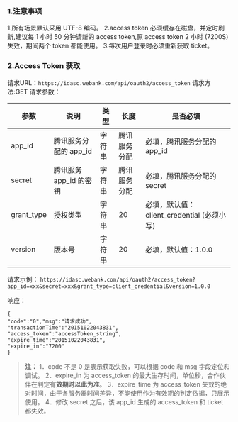 ### 1.注意事项
1.所有场景默认采用 UTF-8 编码。
2.access token 必须缓存在磁盘，并定时刷新,建议每 1 小时 50 分钟请新的 access token,原 access token 2 小时 (7200S) 失效，期间两个 token 都能使用。
3.每次用户登录时必须重新获取 ticket。

### 2.Access Token 获取
请求URL：`https://idasc.webank.com/api/oauth2/access_token`
请求方法:GET
请求参数：

| 参数 | 说明 |类型 |长度 | 是否必填 |
|---------|---------|---------|---------|---------|
| app_id | 腾讯服务分配的 app_id | 字符串 |腾讯服务分配 |必填，腾讯服务分配的 app_id |
| secret | 腾讯服务 app_id 的密钥 | 字符串 |腾讯服务分配 |必填，腾讯服务分配的 secret |
|grant_type | 授权类型 | 字符串 |20 |必填，默认值：client_credential (必须小写) |
| version | 版本号 | 字符串 |20 |必填，默认值：1.0.0|

请求示例：
`https://idasc.webank.com/api/oauth2/access_token?app_id=xxx&secret=xxx&grant_type=client_credential&version=1.0.0`

响应：
```
{
"code":"0","msg":"请求成功",
"transactionTime":"20151022043831",
"access_token":"accessToken_string",
"expire_time":"20151022043831",
"expire_in":"7200"
}
```

> **注：**
1．code 不是 0 是表示获取失败，可以根据 code 和 msg 字段定位和调试。
2．expire_in 为 access_token 的最大生存时间，单位秒，合作伙伴在判定**有效期时以此为准**。
3．expire_time 为 access_token 失效的绝对时间，由于各服务器时间差异，不能使用作为有效期的判定依据，只展示使用。
4．修改 secret 之后，该 app_id 生成的 access_token 和 ticket 都失效。
